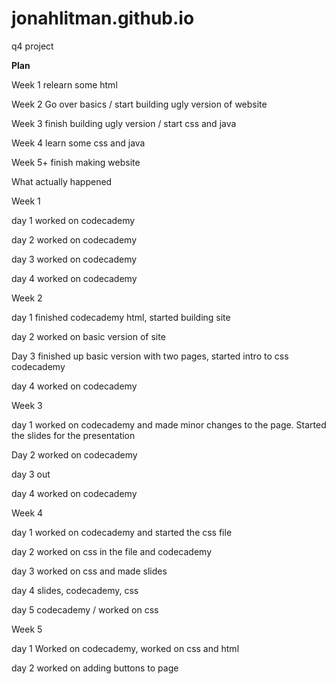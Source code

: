 # jonahlitman.github.io
q4 project

__Plan__

Week 1
  relearn some html

Week 2
  Go over basics / start building ugly version of website

Week 3
  finish building ugly version / start css and java

Week 4
  learn some css and java

Week 5+
  finish making website

What actually happened

Week 1

day 1 worked on codecademy

day 2 worked on codecademy

day 3 worked on codecademy

day 4 worked on codecademy

Week 2

day 1 finished codecademy html, started building site

day 2 worked on basic version of site

Day 3 finished up basic version with two pages, started intro to css codecademy

day 4 worked on codecademy

Week 3

day 1 worked on codecademy and made minor changes to the page. Started the slides for the presentation

Day 2 worked on codecademy

day 3 out

day 4 worked on codecademy

Week 4

day 1 worked on codecademy and started the css file

day 2 worked on css in the file and codecademy

day 3 worked on css and made slides

day 4 slides, codecademy, css

day 5 codecademy / worked on css

Week 5

day 1 Worked on codecademy, worked on css and html

day 2 worked on adding buttons to page

